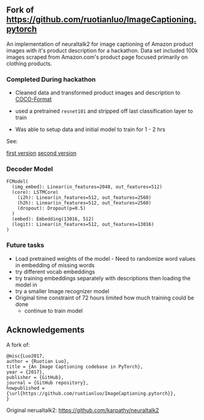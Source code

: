 ## Fork of https://github.com/ruotianluo/ImageCaptioning.pytorch

An implementation of neuraltalk2 for image captioning of Amazon product images 
with it's product description for a hackathon. Data set included 100k images scraped from 
Amazon.com's product page focused primarily on clothing products.

### Completed During hackathon

- Cleaned data and transformed product images and description to 
[COCO-Format](http://cocodataset.org/#format)

- used a pretrained `resnet101` and stripped off last classification layer to train

- Was able to setup data and initial model to train for 1 - 2 hrs 

See:

[first version](https://github.com/cheeseblubber/caption_generator/blob/master/notebooks/model_setup.ipynb)
[second version](https://github.com/cheeseblubber/caption_generator/blob/master/notebooks/test_out_model.ipynb)

### Decoder Model

```
FCModel(
  (img_embed): Linear(in_features=2048, out_features=512)
  (core): LSTMCore(
    (i2h): Linear(in_features=512, out_features=2560)
    (h2h): Linear(in_features=512, out_features=2560)
    (dropout): Dropout(p=0.5)
  )
  (embed): Embedding(13016, 512)
  (logit): Linear(in_features=512, out_features=13016)
)
```


### Future tasks

- Load pretrained weights of the model - Need to randomize word values in embedding of missing words
- try different vocab embeddings
- try training embeddings separately with descriptions then loading the model in
- try a smaller Image recognizer model
- Original time constraint of 72 hours limited how much training could be done 
	- continue to train model


## Acknowledgements

A fork of:

```
@misc{Luo2017,
author = {Ruotian Luo},
title = {An Image Captioning codebase in PyTorch},
year = {2017},
publisher = {GitHub},
journal = {GitHub repository},
howpublished = {\url{https://github.com/ruotianluo/ImageCaptioning.pytorch}},
}
```

Original nerualtalk2: https://github.com/karpathy/neuraltalk2
